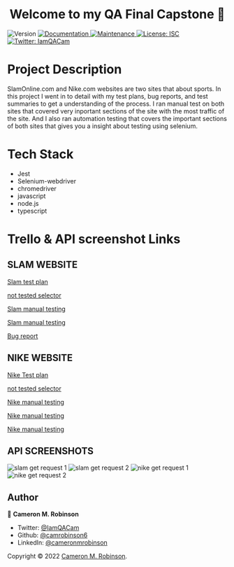 <h1 align="center">Welcome to my QA Final Capstone 👋</h1>
<p>
  <img alt="Version" src="https://img.shields.io/badge/version-1.0.0-blue.svg?cacheSeconds=2592000" />
  <a href="https://github.com/camrobinson6/project-ideas#readme" target="_blank">
    <img alt="Documentation" src="https://img.shields.io/badge/documentation-yes-brightgreen.svg" />
  </a>
  <a href="https://github.com/camrobinson6/project-ideas/graphs/commit-activity" target="_blank">
    <img alt="Maintenance" src="https://img.shields.io/badge/Maintained%3F-yes-green.svg" />
  </a>
  <a href="https://github.com/camrobinson6/project-ideas/blob/master/LICENSE" target="_blank">
    <img alt="License: ISC" src="https://img.shields.io/github/license/camrobinson6/Final Capstone" />
  </a>
  <a href="https://twitter.com/IamQACam" target="_blank">
    <img alt="Twitter: IamQACam" src="https://img.shields.io/twitter/follow/IamQACam.svg?style=social" />
  </a>
</p>



# Project Description
SlamOnline.com and Nike.com websites are two sites that about sports. In this project I went in to detail with my test plans, bug reports, and test summaries to get a understanding of the process. I ran manual test on both sites that covered very inportant sections of the site with the most traffic of the site. And I also ran automation testing that covers the important sections of both sites that gives you a insight about testing using selenium.

# Tech Stack
* Jest
* Selenium-webdriver
* chromedriver
* javascript
* node.js
* typescript


# Trello & API screenshot Links

## SLAM WEBSITE
[Slam test plan](https://trello.com/c/c8n7WaWg)

[not tested selector](https://trello.com/c/AHg83nBM)        

[Slam manual testing](https://trello.com/c/v8RpXzBE)

[Slam manual testing](https://trello.com/c/XvOgSmAc)

[Bug report](https://trello.com/c/rcHoSZFI)


## NIKE WEBSITE
[Nike Test plan](https://trello.com/c/lQQOCm2N)

[not tested selector](https://trello.com/c/B0pGMtm3)

[Nike manual testing](https://trello.com/c/5LEQVY5d)

[Nike manual testing](https://trello.com/c/MY28YzEf)

[Nike manual testing](https://trello.com/c/LWx5QlIk)

## API SCREENSHOTS
![slam get request 1](https://user-images.githubusercontent.com/92333068/151053303-003b307e-ea26-40b9-9837-50cfbee61f92.png)
![slam get request 2](https://user-images.githubusercontent.com/92333068/151053314-639eb48c-204f-472f-945a-c12eba9ee3b1.png)
![nike get request 1](https://user-images.githubusercontent.com/92333068/151053317-5ded7be2-3d3b-4dac-8b50-8c71336a664b.png)
![nike get request 2](https://user-images.githubusercontent.com/92333068/151053323-4a18759a-4a60-4024-b464-090366221f9a.png)

## Author

👤 **Cameron M. Robinson**

* Twitter: [@IamQACam](https://twitter.com/IamQACam)
* Github: [@camrobinson6](https://github.com/camrobinson6)
* LinkedIn: [@cameronmrobinson](https://linkedin.com/in/cameronmrobinson)

Copyright © 2022 [Cameron M. Robinson](https://github.com/camrobinson6).<br />
